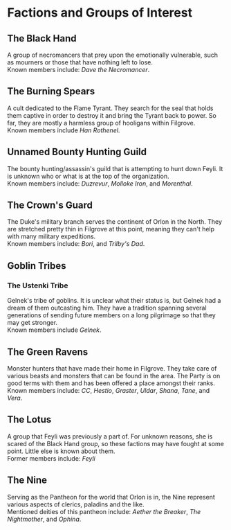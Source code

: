 # Factions and Groups of Interest

## The Black Hand 

A group of necromancers that prey upon the emotionally vulnerable, such as mourners or those that have nothing left to lose. <br>
Known members include: *Dave the Necromancer*. 

## The Burning Spears 

A cult dedicated to the Flame Tyrant. They search for the seal that holds them captive in order to destroy it and bring the Tyrant back to power. So far, they are mostly a harmless group of hooligans within Filgrove. <br>
Known members include *Han Rothenel*.

## Unnamed Bounty Hunting Guild 

The bounty hunting/assassin's guild that is attempting to hunt down Feyli. It is unknown who or what is at the top of the organization. <br>
Known members include: *Duzrevur*, *Molloke Iron*, and *Morenthal*.

## The Crown's Guard 

The Duke's military branch serves the continent of Orlon in the North. They are stretched pretty thin in Filgrove at this point, meaning they can't help with many military expeditions. <br>
Known members include: *Bori*, and *Trilby's Dad*.

## Goblin Tribes

### The Ustenki Tribe 

Gelnek's tribe of goblins. It is unclear what their status is, but Gelnek had a dream of them outcasting him. They have a tradition spanning several generations of sending future members on a long pilgrimage so that they may get stronger. <br>
Known members include *Gelnek*.

## The Green Ravens 

Monster hunters that have made their home in Filgrove. They take care of various beasts and monsters that can be found in the area. The Party is on good terms with them and has been offered a place amongst their ranks. <br>
Known members include: *CC*, *Hestio*, *Graster*, *Uldar*, *Shana*, *Tane*, and *Vera*.

## The Lotus 

A group that Feyli was previously a part of. For unknown reasons, she is scared of the Black Hand group, so these factions may have fought at some point. Little else is known about them. <br>
Former members include: *Feyli*

## The Nine 

Serving as the Pantheon for the world that Orlon is in, the Nine represent various aspects of clerics, paladins and the like. <br>
Mentioned deities of this pantheon include: *Aether the Breaker*, *The Nightmother*, and *Ophina*.


